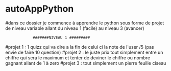 # autoAppPython

#dans ce dossier je commence à apprendre le python sous forme de projet de niveau variable allant du niveau 1 (facile) au niveau 3 (avancer) 

                #######NIVEAU 1 #########
#projet 1 : 1 quizz qui va dire a la fin de celui ci la note de l'user /5 (pas envie de faire 10 question) 
#projet 2 : le juste prix tout simplement entre un chiffre qui sera le maximum et tenter de deviner le chiffre ou nombre gagnant allant de 1 à zero
#projet 3 : tout simplement un pierre feuille ciseau 
